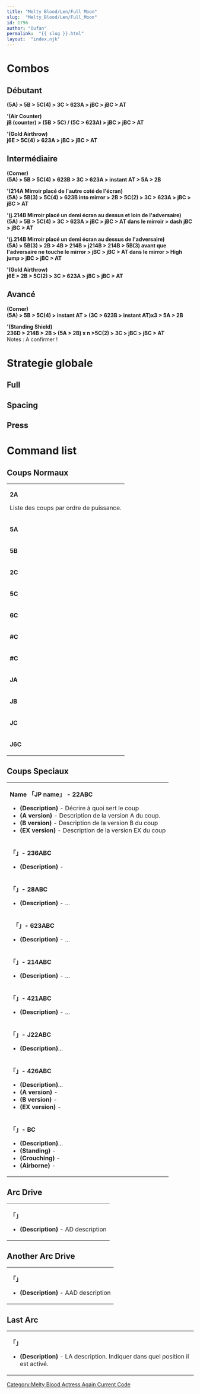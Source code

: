 ```yaml
---
title: "Melty Blood/Len/Full Moon"
slug:  "Melty_Blood/Len/Full_Moon"
id: 1796
author: "Oufan"
permalink:  "{{ slug }}.html"
layout:  "index.njk"
---
```


# Combos

## Débutant

**(5A) \> 5B \> 5C(4) \> 3C \> 623A \> jBC \> jBC \> AT**

  
**'(Air Counter)**  
**jB (counter) \> (5B \> 5C) / (5C \> 623A) \> jBC \> jBC \> AT**

  
**'(Gold Airthrow)**  
**j6E \> 5C(4) \> 623A \> jBC \> jBC \> AT**

## Intermédiaire

**(Corner)**  
**(5A) \> 5B \> 5C(4) \> 623B \> 3C \> 623A \> instant AT \> 5A \> 2B**

  
**'(214A Mirroir placé de l'autre coté de l'écran)**  
**(5A) \> 5B(3) \> 5C(4) \> 623B into mirror \> 2B \> 5C(2) \> 3C \>
623A \> jBC \> jBC \> AT**

  
**'(j.214B Mirroir placé un demi écran au dessus et loin de
l'adversaire)**  
**(5A) \> 5B \> 5C(4) \> 3C \> 623A \> jBC \> jBC \> AT dans le mirroir
\> dash jBC \> jBC \> AT**

  
**'(j.214B Mirroir placé un demi écran au dessus de l'adversaire)**  
**(5A) \> 5B(3) \> 2B \> 4B \> 214B \> j214B \> 214B \> 5B(3) avant que
l'adversaire ne touche le mirror \> jBC \> jBC \> AT dans le mirror \>
High jump \> jBC \> jBC \> AT**

  
**'(Gold Airthrow)**  
**j6E \> 2B \> 5C(2) \> 3C \> 623A \> jBC \> jBC \> AT**

## Avancé

**(Corner)**  
**(5A) \> 5B \> 5C(4) \> instant AT \> (3C \> 623B \> instant AT)x3 \>
5A \> 2B**

  
**'(Standing Shield)**  
**236D \> 214B \> 2B \> (5A \> 2B) x n \>5C(2) \> 3C \> jBC \> jBC \>
AT**  
Notes : A confirmer !

# Strategie globale

## Full

## Spacing

## Press

# Command list

## Coups Normaux

<table>
<tbody>
<tr class="odd">
<td><p><strong>2A</strong></p>
<p>Liste des coups par ordre de puissance.</p></td>
</tr>
<tr class="even">
<td><p><strong>5A</strong></p></td>
</tr>
<tr class="odd">
<td><p><strong>5B</strong></p></td>
</tr>
<tr class="even">
<td><p><strong>2C</strong></p></td>
</tr>
<tr class="odd">
<td><p><strong>5C</strong></p></td>
</tr>
<tr class="even">
<td><p><strong>6C</strong></p></td>
</tr>
<tr class="odd">
<td><p><strong>#C</strong></p></td>
</tr>
<tr class="even">
<td><p><strong>#C</strong></p></td>
</tr>
<tr class="odd">
<td><p><strong>JA</strong></p></td>
</tr>
<tr class="even">
<td><p><strong>JB</strong></p></td>
</tr>
<tr class="odd">
<td><p><strong>JC</strong></p></td>
</tr>
<tr class="even">
<td><p><strong>J6C</strong></p></td>
</tr>
</tbody>
</table>

## Coups Speciaux

<table>
<tbody>
<tr class="odd">
<td><p><strong>Name 「JP name」 - 22ABC</strong></p>
<ul>
<li><strong>(Description)</strong> - Décrire à quoi sert le coup</li>
<li><strong>(A version)</strong> - Description de la version A du
coup.</li>
<li><strong>(B version)</strong> - Description de la version B du
coup</li>
<li><strong>(EX version)</strong> - Description de la version EX du
coup</li>
</ul></td>
</tr>
<tr class="even">
<td><p><strong>「」- 236ABC</strong></p>
<ul>
<li><strong>(Description)</strong> -</li>
</ul></td>
</tr>
<tr class="odd">
<td><p><strong>「」- 28ABC</strong></p>
<ul>
<li><strong>(Description)</strong> - ...</li>
</ul></td>
</tr>
<tr class="even">
<td><p><strong>　「」- 623ABC</strong></p>
<ul>
<li><strong>(Description)</strong> - ...</li>
</ul></td>
</tr>
<tr class="odd">
<td><p><strong>「」- 214ABC</strong></p>
<ul>
<li><strong>(Description)</strong> - ...</li>
</ul></td>
</tr>
<tr class="even">
<td><p><strong>「」- 421ABC</strong></p>
<ul>
<li><strong>(Description)</strong> - ...</li>
</ul></td>
</tr>
<tr class="odd">
<td><p><strong>「」- J22ABC</strong></p>
<ul>
<li><strong>(Description)</strong>...</li>
</ul></td>
</tr>
<tr class="even">
<td><p><strong>「」- 426ABC</strong></p>
<ul>
<li><strong>(Description)</strong>...</li>
<li><strong>(A version)</strong> -</li>
<li><strong>(B version)</strong> -</li>
<li><strong>(EX version)</strong> -</li>
</ul></td>
</tr>
<tr class="odd">
<td><p><strong>「」- BC</strong></p>
<ul>
<li><strong>(Description)</strong>...</li>
<li><strong>(Standing)</strong> -</li>
<li><strong>(Crouching)</strong> -</li>
<li><strong>(Airborne)</strong> -</li>
</ul></td>
</tr>
</tbody>
</table>

## Arc Drive

<table>
<tbody>
<tr class="odd">
<td><p><strong>「」</strong></p>
<ul>
<li><strong>(Description)</strong> - AD description</li>
</ul></td>
</tr>
</tbody>
</table>

## Another Arc Drive

<table>
<tbody>
<tr class="odd">
<td><p><strong>「」</strong></p>
<ul>
<li><strong>(Description)</strong> - AAD description</li>
</ul></td>
</tr>
</tbody>
</table>

## Last Arc

<table>
<tbody>
<tr class="odd">
<td><p><strong>「」</strong></p>
<ul>
<li><strong>(Description)</strong> - LA description. Indiquer dans quel
position il est activé.</li>
</ul></td>
</tr>
</tbody>
</table>

[Category:Melty Blood Actress Again Current
Code](Category:Melty_Blood_Actress_Again_Current_Code "wikilink")
